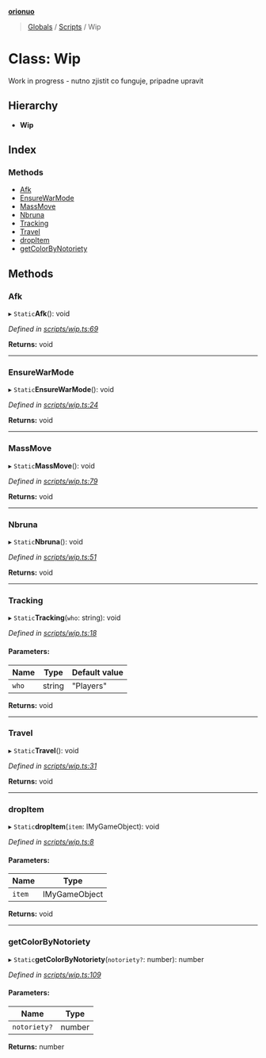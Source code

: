 **[orionuo](../README.md)**

> [Globals](../globals.md) / [Scripts](../modules/scripts.md) / Wip

# Class: Wip

Work in progress - nutno zjistit co funguje, pripadne upravit

## Hierarchy

* **Wip**

## Index

### Methods

* [Afk](scripts.wip.md#afk)
* [EnsureWarMode](scripts.wip.md#ensurewarmode)
* [MassMove](scripts.wip.md#massmove)
* [Nbruna](scripts.wip.md#nbruna)
* [Tracking](scripts.wip.md#tracking)
* [Travel](scripts.wip.md#travel)
* [dropItem](scripts.wip.md#dropitem)
* [getColorByNotoriety](scripts.wip.md#getcolorbynotoriety)

## Methods

### Afk

▸ `Static`**Afk**(): void

*Defined in [scripts/wip.ts:69](https://github.com/msviha/orionuo/blob/48715bb/src/scripts/wip.ts#L69)*

**Returns:** void

___

### EnsureWarMode

▸ `Static`**EnsureWarMode**(): void

*Defined in [scripts/wip.ts:24](https://github.com/msviha/orionuo/blob/48715bb/src/scripts/wip.ts#L24)*

**Returns:** void

___

### MassMove

▸ `Static`**MassMove**(): void

*Defined in [scripts/wip.ts:79](https://github.com/msviha/orionuo/blob/48715bb/src/scripts/wip.ts#L79)*

**Returns:** void

___

### Nbruna

▸ `Static`**Nbruna**(): void

*Defined in [scripts/wip.ts:51](https://github.com/msviha/orionuo/blob/48715bb/src/scripts/wip.ts#L51)*

**Returns:** void

___

### Tracking

▸ `Static`**Tracking**(`who`: string): void

*Defined in [scripts/wip.ts:18](https://github.com/msviha/orionuo/blob/48715bb/src/scripts/wip.ts#L18)*

#### Parameters:

Name | Type | Default value |
------ | ------ | ------ |
`who` | string | "Players" |

**Returns:** void

___

### Travel

▸ `Static`**Travel**(): void

*Defined in [scripts/wip.ts:31](https://github.com/msviha/orionuo/blob/48715bb/src/scripts/wip.ts#L31)*

**Returns:** void

___

### dropItem

▸ `Static`**dropItem**(`item`: IMyGameObject): void

*Defined in [scripts/wip.ts:8](https://github.com/msviha/orionuo/blob/48715bb/src/scripts/wip.ts#L8)*

#### Parameters:

Name | Type |
------ | ------ |
`item` | IMyGameObject |

**Returns:** void

___

### getColorByNotoriety

▸ `Static`**getColorByNotoriety**(`notoriety?`: number): number

*Defined in [scripts/wip.ts:109](https://github.com/msviha/orionuo/blob/48715bb/src/scripts/wip.ts#L109)*

#### Parameters:

Name | Type |
------ | ------ |
`notoriety?` | number |

**Returns:** number
